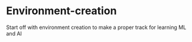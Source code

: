 # Environment-creation
Start off with environment creation to make a proper track for learning ML and AI
